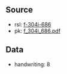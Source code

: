 ## Source

* rsl: [f-304i-686][rsl]
* pk: [f_304i_686.pdf][pk]


## Data

* handwriting: 8

[rsl]: https://lib-fond.ru/lib-rgb/304-i/f-304i-686/

[pk]: ../../../../../../pravoslavie///f_304i_686.pdf